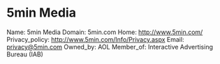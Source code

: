 
# 5min Media

Name: 5min Media
Domain: 5min.com
Home: http://www.5min.com/
Privacy_policy: http://www.5min.com/Info/Privacy.aspx
Email: privacy@5min.com
Owned_by: AOL
Member_of: Interactive Advertising Bureau (IAB)
